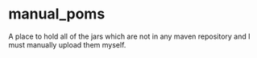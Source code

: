 manual_poms
===========

A place to hold all of the jars which are not in any maven repository and I must manually upload them myself.

